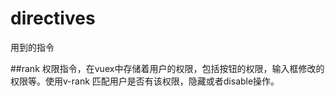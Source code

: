# directives
用到的指令

##rank 
权限指令，在vuex中存储着用户的权限，包括按钮的权限，输入框修改的权限等。使用v-rank 匹配用户是否有该权限，隐藏或者disable操作。

